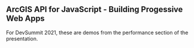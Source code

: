 ## ArcGIS API for JavaScript - Building Progessive Web Apps

For DevSummit 2021, these are demos from the performance section of the presentation.